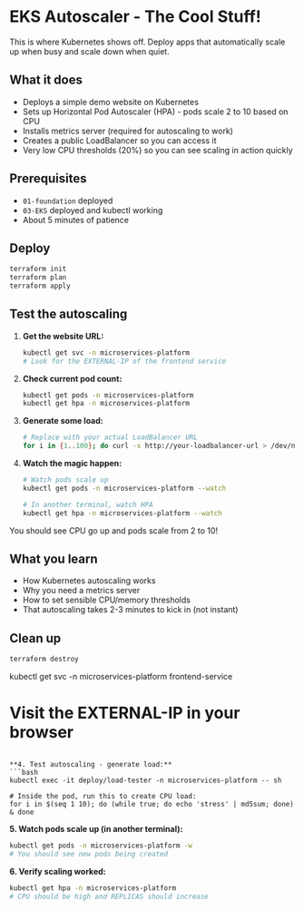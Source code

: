 # EKS Autoscaler - The Cool Stuff!

This is where Kubernetes shows off. Deploy apps that automatically scale up when busy and scale down when quiet. 

## What it does

- Deploys a simple demo website on Kubernetes
- Sets up Horizontal Pod Autoscaler (HPA) - pods scale 2 to 10 based on CPU
- Installs metrics server (required for autoscaling to work)
- Creates a public LoadBalancer so you can access it
- Very low CPU thresholds (20%) so you can see scaling in action quickly

## Prerequisites

- `01-foundation` deployed
- `03-EKS` deployed and kubectl working
- About 5 minutes of patience

## Deploy

```bash
terraform init
terraform plan  
terraform apply
```

## Test the autoscaling

1. **Get the website URL:**
   ```bash
   kubectl get svc -n microservices-platform
   # Look for the EXTERNAL-IP of the frontend service
   ```

2. **Check current pod count:**
   ```bash
   kubectl get pods -n microservices-platform
   kubectl get hpa -n microservices-platform
   ```

3. **Generate some load:**
   ```bash
   # Replace with your actual LoadBalancer URL
   for i in {1..100}; do curl -s http://your-loadbalancer-url > /dev/null & done
   ```

4. **Watch the magic happen:**
   ```bash
   # Watch pods scale up
   kubectl get pods -n microservices-platform --watch
   
   # In another terminal, watch HPA
   kubectl get hpa -n microservices-platform --watch
   ```

You should see CPU go up and pods scale from 2 to 10!

## What you learn

- How Kubernetes autoscaling works
- Why you need a metrics server
- How to set sensible CPU/memory thresholds
- That autoscaling takes 2-3 minutes to kick in (not instant)

## Clean up

```bash
terraform destroy
```
kubectl get svc -n microservices-platform frontend-service
# Visit the EXTERNAL-IP in your browser
```

**4. Test autoscaling - generate load:**
```bash
kubectl exec -it deploy/load-tester -n microservices-platform -- sh

# Inside the pod, run this to create CPU load:
for i in $(seq 1 10); do (while true; do echo 'stress' | md5sum; done) & done
```

**5. Watch pods scale up (in another terminal):**
```bash
kubectl get pods -n microservices-platform -w
# You should see new pods being created
```

**6. Verify scaling worked:**
```bash
kubectl get hpa -n microservices-platform
# CPU should be high and REPLICAS should increase
```

